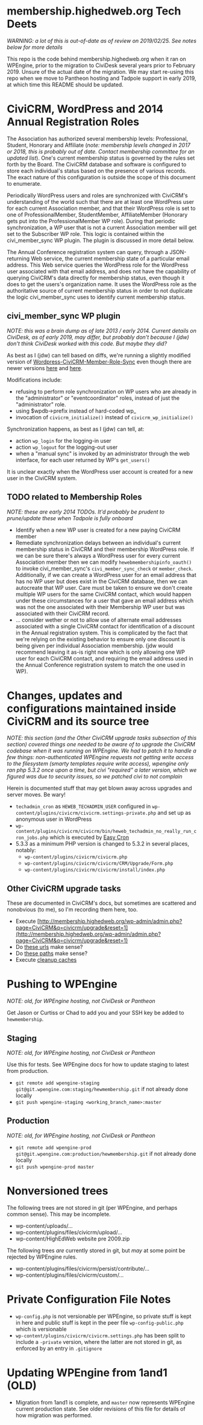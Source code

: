membership.highedweb.org Tech Deets
===============

*WARNING: a lot of this is out-of-date as of review on 2019/02/25.  See notes below for more details*

This repo is the code behind membership.highedweb.org when it ran on WPEngine, prior to the migration to CiviDesk several years prior to February 2019.  Unsure of the actual date of the migration.  We may start re-using this repo when we move to Pantheon hosting and Tadpole support in early 2019, at which time this README should be updated.

# CiviCRM, WordPress and 2014 Annual Registration Roles

The Association has authorized several membership levels: Professional, Student, Honorary and Affiliate (*note: membership levels changed in 2017 or 2018, this is probably out of date.  Contact membership committee for an updated list*).  One's current membership status is governed by the rules set forth by the Board.  The CiviCRM database and software is configured to store each individual's status based on the presence of various records.  The exact nature of this configuration is outside the scope of this document to enumerate.

Periodically WordPress users and roles are synchronized with CiviCRM's understanding of the world such that there are at least one WordPress user for each current Association member, and that their WordPress role is set to one of ProfessionalMember, StudentMember, AffiliateMember (Honorary gets put into the ProfessionalMember WP role).  During that periodic synchronization, a WP user that is not a current Association member will get set to the Subscriber WP role.  This logic is contained within the civi\_member\_sync WP plugin.  The plugin is discussed in more detail below.

The Annual Conference registration system can query, through a JSON-returning Web service, the current membership state of a particular email address.  This Web service queries the WordPress role for the WordPress user associated with that email address, and does not have the capability of querying CiviCRM's data directly for membership status, even though it does to get the users's organization name.  It uses the WordPress role as the authoritative source of current membership status in order to not duplicate the logic civi\_member\_sync uses to identify current membership status. 

## civi_member_sync WP plugin

*NOTE: this was a brain dump as of late 2013 / early 2014.  Current details on CiviDesk, as of early 2019, may differ, but probably don't because I (jdw) don't think CiviDesk worked with this code.  But maybe they did?*

As best as I (jdw) can tell based on diffs, we're running a slightly modified version of [Wordpress-CiviCRM-Member-Role-Sync](https://github.com/jeevajoy/Wordpress-CiviCRM-Member-Role-Sync/commit/5773be2d4afbc05c7cba2cd2fd74e0fed38ff28c) even though there are newer versions [here](https://github.com/tadpolecc/civi_member_sync) and [here](https://github.com/christianwach/civi_member_sync/tree/cmw-refactor).

Modifications include:

* refusing to perform role synchronization on WP users who are already in the "administrator" or "eventcoordinator" roles, instead of just the "administrator" role.
* using $wpdb->prefix instead of hard-coded wp\_
* invocation of `civicrm_initialize()` instead of `civicrm_wp_initialize()`

Synchronization happens, as best as I (jdw) can tell, at:

* action `wp_login` for the logging-in user
* action `wp_logout` for the logging-out user
* when a "manual sync" is invoked by an administrator through the web interface, for each user returned by WP's `get_users()` 

It is unclear exactly when the WordPress user account is created for a new user in the CiviCRM system.

## TODO related to Membership Roles

*NOTE: these are early 2014 TODOs.  It'd probably be prudent to prune/update these when Tadpole is fully onboard*

* Identify when a new WP user is created for a new paying CiviCRM member
* Remediate synchronization delays between an individual's current membership status in CiviCRM and their membership WordPress role.  If we can be sure there's always a WordPress user for every current Association member then we can modify `hewebmembershipinfo_oauth()` to invoke civi\_member\_sync's `civi_member_sync_check` or `member_check`.  Additionally, if we can create a WordPress user for an email address that has no WP user but does exist in the CiviCRM database, then we can autocreate that WP user.  Care must be taken to ensure we don't create multiple WP users for the same CiviCRM contact, which would happen under these circumstances for a user that gave an email address which was not the one associated with their Membership WP user but was associated with their CiviCRM record.
* ... consider wether or not to allow use of alternate email addresses associated with a single CiviCRM contact for identification of a discount in the Annual registration system.  This is complicated by the fact that we're relying on the existing behavior to ensure only one discount is being given per individual Association membership.  (jdw would recommend leaving it as-is right now which is only allowing one WP user for each CiviCRM contact, and requiring the email address used in the Annual Conference registration system to match the one used in WP).

# Changes, updates and configurations maintained inside CiviCRM and its source tree

*NOTE: this section (and the Other CiviCRM upgrade tasks subsection of this section) covered things one needed to be aware of to upgrade the CiviCRM codebase when it was running on WPEngine.  We had to patch it to handle a few things: non-authenticated WPEngine requests not getting write access to the filesystem (smarty templates require write access), wpengine only ran php 5.3.2 once upon a time, but civi "required" a later version, which we figured was due to security issues, so we patched civi to not complain*

Herein is documented stuff that may get blown away across upgrades and server moves.  Be wary!

* `techadmin_cron` as `HEWEB_TECHADMIN_USER` configured in `wp-content/plugins/civicrm/civicrm.settings-private.php` and set up as anonymous user in WordPress
* `wp-content/plugins/civicrm/civicrm/bin/heweb_techadmin_no_really_run_cron_jobs.php` which is executed by [Easy Cron](http://easycron.com)
* 5.3.3 as a minimum PHP version is changed to 5.3.2 in several places, notably:
    * `wp-content/plugins/civicrm/civicrm.php`
    * `wp-content/plugins/civicrm/civicrm/CRM/Upgrade/Form.php`
    * `wp-content/plugins/civicrm/civicrm/install/index.php`

## Other CiviCRM upgrade tasks

These are documented in CiviCRM's docs, but sometimes are scattered and nonobvious (to me), so I'm recording them here, too.

* Execute [http://membership.highedweb.org/wp-admin/admin.php?page=CiviCRM&q=civicrm/upgrade&reset=1](http://membership.highedweb.org/wp-admin/admin.php?page=CiviCRM&q=civicrm/upgrade&reset=1)
* Do [these urls](http://membership.highedweb.org/wp-admin/admin.php?page=CiviCRM&q=civicrm/admin/setting/url&reset=1) make sense?
* Do [these paths](http://membership.highedweb.org/wp-admin/admin.php?page=CiviCRM&q=civicrm/admin/setting/path&reset=1) make sense?
* Execute [cleanup caches](http://membership.highedweb.org/wp-admin/admin.php?page=CiviCRM&q=civicrm/admin/setting/updateConfigBackend&reset=1)

# Pushing to WPEngine

*NOTE: old, for WPEngine hosting, not CiviDesk or Pantheon*

Get Jason or Curtiss or Chad to add you and your SSH key be added to `hewmembership`.

## Staging

*NOTE: old, for WPEngine hosting, not CiviDesk or Pantheon*

Use this for tests.  See WPEngine docs for how to update staging to latest from production.

* `git remote add wpengine-staging git@git.wpengine.com:staging/hewmembership.git` if not already done locally
* `git push wpengine-staging <working_branch_name>:master`


## Production

*NOTE: old, for WPEngine hosting, not CiviDesk or Pantheon*

* `git remote add wpengine-prod git@git.wpengine.com:production/hewmembership.git` if not already done locally
* `git push wpengine-prod master`

# Nonversioned trees

The following trees are not stored in git (per WPEngine, and perhaps common sense).  This may be incomplete.

* wp-content/uploads/...
* wp-content/plugins/files/civicrm/upload/...
* wp-content/HighEdWeb website pre 2009.zip

The following trees *are* currently stored in git, but *may* at some point be rejected by WPEngine rules.

* wp-content/plugins/files/civicrm/persist/contribute/...
* wp-content/plugins/files/civicrm/custom/...

# Private Configuration File Notes
* `wp-config.php` is not versionable per WPEngine, so private stuff is kept in here and public stuff is kept in the peer file `wp-config-public.php` which is versionable
* `wp-content/plugins/civicrm/civicrm.settings.php` has been split to include a `-private` version, where the latter are not stored in git, as enforced by an entry in `.gitignore`

# Updating WPEngine from 1and1 (OLD)

* Migration from 1and1 is complete, and `master` now represents WPEngine current production state.  See older revisions of this file for details of how migration was performed.
